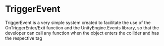 # TriggerEvent
TriggerEvent is a very simple system created to facilitate the use of the OnTriggerEnter/Exit function and the UnityEngine.Events library, so that the developer can call any function when the object enters the collider and has the respective tag
